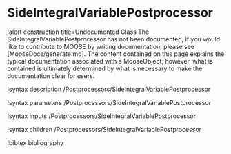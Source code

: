 <!-- MOOSE Documentation Stub: Remove this when content is added. -->

# SideIntegralVariablePostprocessor

!alert construction title=Undocumented Class
The SideIntegralVariablePostprocessor has not been documented, if you would like to contribute to MOOSE by
writing documentation, please see [MooseDocs/generate.md]. The content contained on this page explains
the typical documentation associated with a MooseObject; however, what is contained is ultimately
determined by what is necessary to make the documentation clear for users.

!syntax description /Postprocessors/SideIntegralVariablePostprocessor

!syntax parameters /Postprocessors/SideIntegralVariablePostprocessor

!syntax inputs /Postprocessors/SideIntegralVariablePostprocessor

!syntax children /Postprocessors/SideIntegralVariablePostprocessor

!bibtex bibliography
